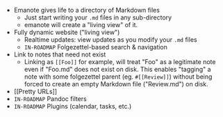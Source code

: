 - Emanote gives life to a directory of Markdown files
  - Just start writing your `.md` files in any sub-directory
  - emanote will create a "living view" of it.
- Fully dynamic website ("living view")
  - Realtime updates: view updates as you modify your `.md` files
  - `IN-ROADMAP` Folgezettel-based search & navigation
- Link to notes that need not exist
  - Linking as `[[Foo]]` for example, will treat "Foo" as a legitimate note even if "Foo.md" does not exist on disk. This enables "tagging" a note with some folgezettel parent (eg. `#[[Review]]`) without being forced to create an empty Markdown file ("Review.md") on disk.
- [[Pretty URLs]]
- `IN-ROADMAP` Pandoc filters 
- `IN-ROADMAP` Plugins (calendar, tasks, etc.)